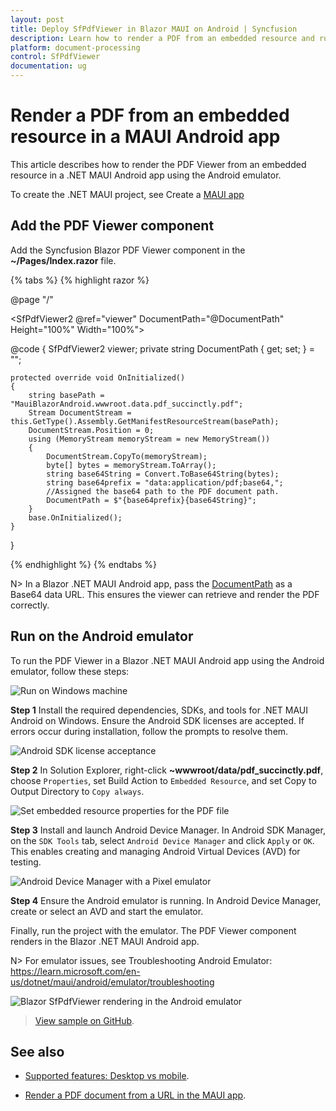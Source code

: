 ```yaml
---
layout: post
title: Deploy SfPdfViewer in Blazor MAUI on Android | Syncfusion
description: Learn how to render a PDF from an embedded resource and run the Syncfusion Blazor SfPdfViewer on Android using the .NET MAUI emulator.
platform: document-processing
control: SfPdfViewer
documentation: ug
---
```


# Render a PDF from an embedded resource in a MAUI Android app 

This article describes how to render the PDF Viewer from an embedded resource in a .NET MAUI Android app using the Android emulator.

To create the .NET MAUI project, see Create a [MAUI app](https://help.syncfusion.com/document-processing/pdf/pdf-viewer/blazor/getting-started/deploy-maui-windows)

## Add the PDF Viewer component

Add the Syncfusion Blazor PDF Viewer component in the **~/Pages/Index.razor** file.

{% tabs %}
{% highlight razor %}

@page "/"

<SfPdfViewer2 @ref="viewer" DocumentPath="@DocumentPath" Height="100%" Width="100%"></SfPdfViewer2>

@code {
    SfPdfViewer2 viewer;
    private string DocumentPath { get; set; } = "";

    protected override void OnInitialized()
    {
        string basePath = "MauiBlazorAndroid.wwwroot.data.pdf_succinctly.pdf";
        Stream DocumentStream = this.GetType().Assembly.GetManifestResourceStream(basePath);
        DocumentStream.Position = 0;
        using (MemoryStream memoryStream = new MemoryStream())
        {
            DocumentStream.CopyTo(memoryStream);
            byte[] bytes = memoryStream.ToArray();
            string base64String = Convert.ToBase64String(bytes);
            string base64prefix = "data:application/pdf;base64,";
            //Assigned the base64 path to the PDF document path.
            DocumentPath = $"{base64prefix}{base64String}";
        }
        base.OnInitialized();
    }
}

{% endhighlight %}
{% endtabs %}

N> In a Blazor .NET MAUI Android app, pass the [DocumentPath](https://help.syncfusion.com/cr/blazor/Syncfusion.Blazor.SfPdfViewer.PdfViewerBase.html#Syncfusion_Blazor_SfPdfViewer_PdfViewerBase_DocumentPath) as a Base64 data URL. This ensures the viewer can retrieve and render the PDF correctly.

## Run on the Android emulator

To run the PDF Viewer in a Blazor .NET MAUI Android app using the Android emulator, follow these steps:

![Run on Windows machine](../getting-started/gettingstarted-images/emulator_maui.png)

**Step 1** Install the required dependencies, SDKs, and tools for .NET MAUI Android on Windows. Ensure the Android SDK licenses are accepted. If errors occur during installation, follow the prompts to resolve them.

![Android SDK license acceptance](../getting-started/gettingstarted-images/android-sdk-liscence_maui.png)

**Step 2** In Solution Explorer, right-click **~wwwroot/data/pdf_succinctly.pdf**, choose `Properties`, set Build Action to `Embedded Resource`, and set Copy to Output Directory to `Copy always`.

![Set embedded resource properties for the PDF file](../getting-started/gettingstarted-images/android_maui_properties.png)

**Step 3** Install and launch Android Device Manager. In Android SDK Manager, on the `SDK Tools` tab, select `Android Device Manager` and click `Apply` or `OK`. This enables creating and managing Android Virtual Devices (AVD) for testing.

![Android Device Manager with a Pixel emulator](../getting-started/gettingstarted-images/pixcel-emulator_maui.png)

**Step 4** Ensure the Android emulator is running. In Android Device Manager, create or select an AVD and start the emulator.

Finally, run the project with the emulator. The PDF Viewer component renders in the Blazor .NET MAUI Android app.

N> For emulator issues, see Troubleshooting Android Emulator: https://learn.microsoft.com/en-us/dotnet/maui/android/emulator/troubleshooting

![Blazor SfPdfViewer rendering in the Android emulator](../getting-started/gettingstarted-images/emulator.png)

>[View sample on GitHub](https://github.com/SyncfusionExamples/blazor-pdf-viewer-examples/tree/master/Getting%20Started/MAUI%20Blazor%20App/MauiBlazorAndroid).

## See also

* [Supported features: Desktop vs mobile](../overview#supported-features-desktop-vs-mobile).

* [Render a PDF document from a URL in the MAUI app](../getting-started/maui-blazor-app).
